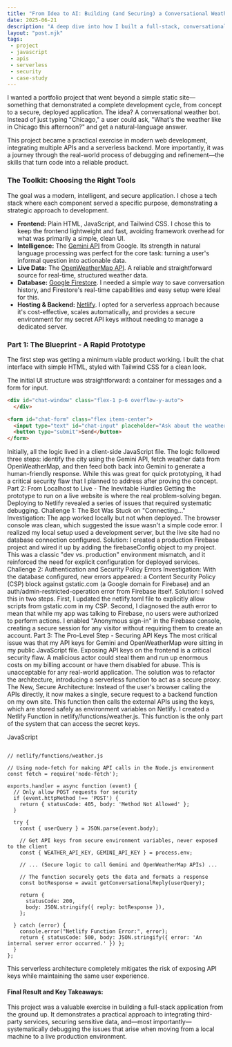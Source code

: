 ```yaml
---
title: "From Idea to AI: Building (and Securing) a Conversational Weather Bot"
date: 2025-06-21
description: "A deep dive into how I built a full-stack, conversational weather bot using JavaScript, the Gemini API, and Netlify Serverless Functions, including the security and deployment challenges I solved along the way."
layout: "post.njk"
tags: 
 - project
 - javascript
 - apis 
 - serverless
 - security
 - case-study
---
```


I wanted a portfolio project that went beyond a simple static site—something that demonstrated a complete development cycle, from concept to a secure, deployed application. The idea? A conversational weather bot. Instead of just typing "Chicago," a user could ask, "What's the weather like in Chicago this afternoon?" and get a natural-language answer.

This project became a practical exercise in modern web development, integrating multiple APIs and a serverless backend. More importantly, it was a journey through the real-world process of debugging and refinement—the skills that turn code into a reliable product.

### The Toolkit: Choosing the Right Tools

The goal was a modern, intelligent, and secure application. I chose a tech stack where each component served a specific purpose, demonstrating a strategic approach to development.

* **Frontend:** Plain HTML, JavaScript, and Tailwind CSS. I chose this to keep the frontend lightweight and fast, avoiding framework overhead for what was primarily a simple, clean UI.
* **Intelligence:** The [Gemini API](https://ai.google.dev/) from Google. Its strength in natural language processing was perfect for the core task: turning a user's informal question into actionable data.
* **Live Data:** The [OpenWeatherMap API](https://openweathermap.org/api). A reliable and straightforward source for real-time, structured weather data.
* **Database:** [Google Firestore](https://firebase.google.com/docs/firestore). I needed a simple way to save conversation history, and Firestore's real-time capabilities and easy setup were ideal for this.
* **Hosting & Backend:** [Netlify](https://www.netlify.com/). I opted for a serverless approach because it's cost-effective, scales automatically, and provides a secure environment for my secret API keys without needing to manage a dedicated server.

### Part 1: The Blueprint - A Rapid Prototype

The first step was getting a minimum viable product working. I built the chat interface with simple HTML, styled with Tailwind CSS for a clean look.

The initial UI structure was straightforward: a container for messages and a form for input.

```html
<div id="chat-window" class="flex-1 p-6 overflow-y-auto">
  </div>

<form id="chat-form" class="flex items-center">
  <input type="text" id="chat-input" placeholder="Ask about the weather..." autocomplete="off">
  <button type="submit">Send</button>
</form>
```

Initially, all the logic lived in a client-side JavaScript file. The logic followed three steps: identify the city using the Gemini API, fetch weather data from OpenWeatherMap, and then feed both back into Gemini to generate a human-friendly response. While this was great for quick prototyping, it had a critical security flaw that I planned to address after proving the concept.
Part 2: From Localhost to Live - The Inevitable Hurdles
Getting the prototype to run on a live website is where the real problem-solving began. Deploying to Netlify revealed a series of issues that required systematic debugging.
Challenge 1: The Bot Was Stuck on "Connecting..."
Investigation: The app worked locally but not when deployed. The browser console was clean, which suggested the issue wasn't a simple code error. I realized my local setup used a development server, but the live site had no database connection configured.
Solution: I created a production Firebase project and wired it up by adding the firebaseConfig object to my project. This was a classic "dev vs. production" environment mismatch, and it reinforced the need for explicit configuration for deployed services.
Challenge 2: Authentication and Security Policy Errors
Investigation: With the database configured, new errors appeared: a Content Security Policy (CSP) block against gstatic.com (a Google domain for Firebase) and an auth/admin-restricted-operation error from Firebase itself.
Solution: I solved this in two steps. First, I updated the netlify.toml file to explicitly allow scripts from gstatic.com in my CSP. Second, I diagnosed the auth error to mean that while my app was talking to Firebase, no users were authorized to perform actions. I enabled "Anonymous sign-in" in the Firebase console, creating a secure session for any visitor without requiring them to create an account.
Part 3: The Pro-Level Step - Securing API Keys
The most critical issue was that my API keys for Gemini and OpenWeatherMap were sitting in my public JavaScript file. Exposing API keys on the frontend is a critical security flaw. A malicious actor could steal them and run up enormous costs on my billing account or have them disabled for abuse. This is unacceptable for any real-world application.
The solution was to refactor the architecture, introducing a serverless function to act as a secure proxy.
The New, Secure Architecture:
Instead of the user's browser calling the APIs directly, it now makes a single, secure request to a backend function on my own site. This function then calls the external APIs using the keys, which are stored safely as environment variables on Netlify.
I created a Netlify Function in netlify/functions/weather.js. This function is the only part of the system that can access the secret keys.

JavaScript
```

// netlify/functions/weather.js

// Using node-fetch for making API calls in the Node.js environment
const fetch = require('node-fetch');

exports.handler = async function (event) {
  // Only allow POST requests for security
  if (event.httpMethod !== 'POST') {
    return { statusCode: 405, body: 'Method Not Allowed' };
  }

  try {
    const { userQuery } = JSON.parse(event.body);
    
    // Get API keys from secure environment variables, never exposed to the client
    const { WEATHER_API_KEY, GEMINI_API_KEY } = process.env;

    // ... (Secure logic to call Gemini and OpenWeatherMap APIs) ...
    
    // The function securely gets the data and formats a response
    const botResponse = await getConversationalReply(userQuery);

    return {
      statusCode: 200,
      body: JSON.stringify({ reply: botResponse }),
    };

  } catch (error) {
    console.error("Netlify Function Error:", error);
    return { statusCode: 500, body: JSON.stringify({ error: 'An internal server error occurred.' }) };
  }
};

```

This serverless architecture completely mitigates the risk of exposing API keys while maintaining the same user experience.

#### Final Result and Key Takeaways:
This project was a valuable exercise in building a full-stack application from the ground up. It demonstrates a practical approach to integrating third-party services, securing sensitive data, and—most importantly—systematically debugging the issues that arise when moving from a local machine to a live production environment.

